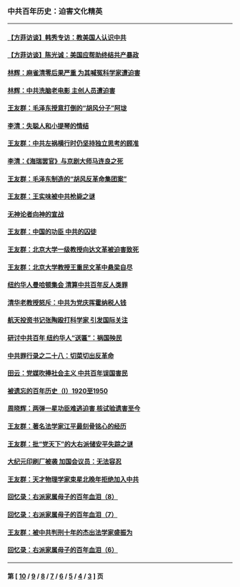 ### 中共百年历史：迫害文化精英
---
#### [【方菲访谈】韩秀专访：教美国人认识中共](../../pages/nf1176111/n13821310.md?01240430) 
#### [【方菲访谈】陈光诚：美国应帮助终结共产暴政](../../pages/nf1176111/n13759521.md?01240430) 
#### [林辉：麻雀清零后果严重 为其喊冤科学家遭迫害](../../pages/nf1176111/n13746900.md?01240430) 
#### [林辉：中共洗脑老电影 主创人员遭迫害](../../pages/nf1176111/n13699437.md?01240430) 
#### [王友群：毛泽东授意打倒的“胡风分子”阿垅](../../pages/nf1176111/n13592541.md?01240430) 
#### [李清：失聪人和小提琴的情结](../../pages/nf1176111/n13459280.md?01240430) 
#### [王友群：中共左祸横行时仍坚持独立思考的顾准](../../pages/nf1176111/n13444722.md?01240430) 
#### [李清：《海瑞罢官》与京剧大师马连良之死](../../pages/nf1176111/n13412316.md?01240430) 
#### [王友群：毛泽东制造的“胡风反革命集团案”](../../pages/nf1176111/n13324909.md?01240430) 
#### [王友群：王实味被中共枪毙之谜](../../pages/nf1176111/n13307502.md?01240430) 
#### [无神论者向神的宣战](../../pages/nf1176111/n13281535.md?01240430) 
#### [王友群：中国的功臣 中共的囚徒](../../pages/nf1176111/n13291790.md?01240430) 
#### [王友群：北京大学一级教授向达文革被迫害致死](../../pages/nf1176111/n13150966.md?01240430) 
#### [王友群：北京大学教授王重民文革中悬梁自尽](../../pages/nf1176111/n13084645.md?01240430) 
#### [纽约华人曼哈顿集会 清算中共百年反人类罪](../../pages/nf1176111/n13084157.md?01240430) 
#### [清华老教授怒斥：中共为党庆挥霍纳税人钱](../../pages/nf1176111/n13071430.md?01240430) 
#### [航天投资书记张陶殴打科学家 引发国际关注](../../pages/nf1176111/n13069132.md?01240430) 
#### [研讨中共百年 纽约华人“送匾”：祸国殃民](../../pages/nf1176111/n13057367.md?01240430) 
#### [中共罪行录之二十八：切菜切出反革命](../../pages/nf1176111/n13030600.md?01240430) 
#### [田云：党媒吹捧社会主义 中共百年误国害民](../../pages/nf1176111/n13006682.md?01240430) 
#### [被遗忘的百年历史（I）1920至1950](../../pages/nf1176111/n12986411.md?01240430) 
#### [周晓辉：两弹一星功臣难逃迫害 核试验遗害至今](../../pages/nf1176111/n12974997.md?01240430) 
#### [王友群：著名法学家江平最刻骨铭心的经历](../../pages/nf1176111/n12970787.md?01240430) 
#### [王友群：批“党天下”的大右派储安平失踪之谜](../../pages/nf1176111/n12954229.md?01240430) 
#### [大纪元印刷厂被袭 加国会议员：无法容忍](../../pages/nf1176111/n12883028.md?01240430) 
#### [王友群：天才物理学家束星北晚年拒绝加入中共](../../pages/nf1176111/n12792913.md?01240430) 
#### [回忆录：右派家属母子的百年血泪（8）](../../pages/nf1176111/n12706196.md?01240430) 
#### [回忆录：右派家属母子的百年血泪（7）](../../pages/nf1176111/n12706191.md?01240430) 
#### [王友群：被中共判刑十年的杰出法学家盛振为](../../pages/nf1176111/n12706141.md?01240430) 
#### [回忆录：右派家属母子的百年血泪（6）](../../pages/nf1176111/n12698863.md?01240430) 

---
#### 第 [ [10](./10.md?01240430) / [9](./9.md?01240430) / [8](./8.md?01240430) / [7](./7.md?01240430) / [6](./6.md?01240430) / [5](./5.md?01240430) / [4](./4.md?01240430) / [3](./3.md?01240430) ] 页
